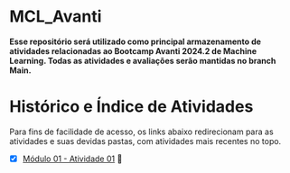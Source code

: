 # MCL_Avanti
**Esse repositório será utilizado como principal armazenamento de atividades relacionadas ao Bootcamp Avanti 2024.2 de Machine Learning. Todas as atividades e avaliações serão mantidas no branch Main.**

# Histórico e Índice de Atividades
Para fins de facilidade de acesso, os links abaixo redirecionam para as atividades e suas devidas pastas, com atividades mais recentes no topo.

- [x] [Módulo 01 - Atividade 01](https://github.com/couldbeElex/MCL_Avanti/blob/main/modulo01/atividade01.md) 📝
